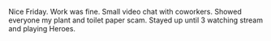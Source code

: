 Nice Friday. Work was fine. Small video chat with coworkers. Showed everyone my plant and toilet paper scam. Stayed up until 3 watching stream and playing Heroes.
